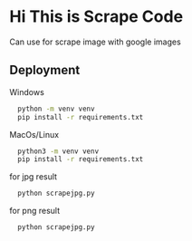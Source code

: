 # Hi This is Scrape Code

Can use for scrape image with google images

## Deployment

Windows

```bash
  python -m venv venv
  pip install -r requirements.txt
```

MacOs/Linux

```bash
  python3 -m venv venv
  pip install -r requirements.txt
```

for jpg result

```bash
  python scrapejpg.py
```

for png result

```bash
  python scrapejpg.py
```